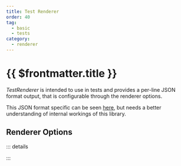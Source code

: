 ```yaml
---
title: Test Renderer
order: 40
tag:
  - basic
  - tests
category:
  - renderer
---
```


# {{ $frontmatter.title }}

_TestRenderer_ is intended to use in tests and provides a per-line JSON format output, that is configurable through the renderer options.

This JSON format specific can be seen [here](/api/listr2/interfaces/interface.TestRendererSerializerOutput.html), but needs a better understanding of internal workings of this library.

<!-- more -->

## Renderer Options

::: details

<!-- @include: ../api/listr2/interfaces/interface.ListrTestRendererOptions.md -->

:::
